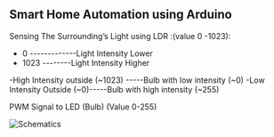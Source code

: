 ## Smart Home Automation using Arduino

Sensing The Surrounding’s Light using LDR 
:(value 0 -1023):
- 0 -------------Light Intensity Lower
- 1023 --------Light Intensity Higher


-High Intensity outside (~1023) -----Bulb with low intensity (~0)
-Low Intensity Outside (~0)-----Bulb with high intensity (~255)

PWM Signal to LED (Bulb)
(Value 0-255)


![Schematics](https://github.com/user-attachments/assets/ffe2e2ea-38e1-4d07-8f70-4efca1179d70)

